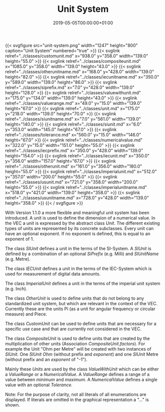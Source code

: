 ﻿---
title: Unit System
toc: false
type: specs
date: "2019-05-05T00:00:00+01:00"
draft: false
menu:
  vec120:
    identifier: key-concepts/unit-system    
    parent: key-concepts
    weight: 1001003 

# Prev/next pager order (if `docs_section_pager` enabled in `params.toml`)
weight: 1001003
---
{{< svgfigure src="unit-system.png" width="1247" height="800" caption="Unit System" numbered="true" >}}
  {{< svglink relref="../classes/customunit.md" x="938.0" y="358.0" width="139.0" height="55.0" >}}
  {{< svglink relref="../classes/compositeunit.md" x="1085.0" y="358.0" width="139.0" height="43.0" >}}
  {{< svglink relref="../classes/otherunitname.md" x="168.0" y="428.0" width="139.0" height="82.0" >}}
  {{< svglink relref="../classes/iecunitname.md" x="350.0" y="589.0" width="139.0" height="86.0" >}}
  {{< svglink relref="../classes/siprefix.md" x="7.0" y="428.0" width="139.0" height="128.0" >}}
  {{< svglink relref="../classes/valuewithunit.md" x="175.0" y="134.0" width="139.0" height="43.0" >}}
  {{< svglink relref="../classes/valuerange.md" x="49.0" y="15.0" width="139.0" height="67.0" >}}
  {{< svglink relref="../classes/unit.md" x="175.0" y="218.0" width="139.0" height="70.0" >}}
  {{< svglink relref="../classes/siunitname.md" x="7.0" y="561.0" width="139.0" height="140.0" >}}
  {{< svglink relref="../classes/siunit.md" x="6.0" y="353.0" width="145.0" height="67.0" >}}
  {{< svglink relref="../classes/tolerance.md" x="560.0" y="15.0" width="146.0" height="67.0" >}}
  {{< svglink relref="../classes/numericalvalue.md" x="322.0" y="15.0" width="151.0" height="55.0" >}}
  {{< svglink relref="../classes/iecprefix.md" x="350.0" y="428.0" width="139.0" height="154.0" >}}
  {{< svglink relref="../classes/iecunit.md" x="350.0" y="356.0" width="157.0" height="67.0" >}}
  {{< svglink relref="../classes/otherunit.md" x="161.0" y="356.0" width="180.0" height="55.0" >}}
  {{< svglink relref="../classes/imperialunit.md" x="512.0" y="357.0" width="200.0" height="55.0" >}}
  {{< svglink relref="../classes/usunit.md" x="721.0" y="358.0" width="200.0" height="55.0" >}}
  {{< svglink relref="../classes/imperialunitname.md" x="518.0" y="421.0" width="139.0" height="358.0" >}}
  {{< svglink relref="../classes/usunitname.md" x="728.0" y="428.0" width="139.0" height="358.0" >}}
{{< / svgfigure >}}
<html>   <head>     </head>   <body>     <p> With Version 1.1.0 a more flexible and meaningful unit system has been introduced. A unit is used to define the dimension of a numerical value. In the VEC a unit is expressed by the abstract class <i>Unit</i>. The different existing types of units are represented by its concrete subclasses. Every unit can have an optional exponent. If no exponent is defined, this is equal to an exponent of 1.     </p>      <p> The class <i>SIUnit</i> defines a unit in the terms of the SI-System. A <i>SIUnit</i> is defined by a combination of an optional <i>SiPrefix</i> (e.g. Milli) and <i>SIUnitName</i> (e.g. Metre).     </p>      <p> The class <i>IECUnit</i> defines a unit in the terms of the IEC-System which is used for measurement of digital data amounts.     </p>      <p> The class <i>ImperialUnit</i> defines a unit in the terms of the imperial unit system (e.g. Inch).     </p>      <p> The class <i>OtherUnit</i> is used to define units that do not belong to any standardized unit system, but which are relevant in the context of the VEC. Currently these are the units Pi (as a unit for angular frequency or circular measure) and Piece.     </p>      <p> The class <i>CustomUnit</i> can be used to define units that are necessary for a specific use case and that are currently not considered in the VEC.     </p>      <p> The class <i>CompositeUnit</i> is used to define units that are created by the multiplication of other units (Association <i>CompositeUnit.factors</i>). For example the Unit &quot;Ohm per Metre&quot; will be created with two instances of <i>SIUnit</i>. One <i>SIUnit</i> <i>Ohm</i> (without prefix and <i>exponent</i>)&#160;and one <i>SIUnit</i> Metre (without prefix and an <i>exponent</i> of &quot;-1&quot;).     </p>      <p> Mainly these <i>Units</i> are used by the class <i>ValueWithUnit</i> which can be either a <i>ValueRange</i> or a <i>NumericalValue</i>. A <i>ValueRange</i> defines a range of a value between <i>minimum</i> and <i>maximum.</i> A <i>NumericalValue </i>defines a single value with an optional <i>Tolerance.</i>     </p>      <p> Note: For the purpose of clarity, not all literals of all enumerations are displayed. If literals are omitted in the graphical representation a &quot;...&quot; is shown.      </p>    </body> </html> 
